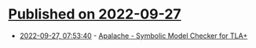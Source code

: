 # [Published on 2022-09-27](index.md)

* [2022-09-27, 07:53:40](https://lobste.rs/s/sl4vv4/apalache_symbolic_model_checker_for_tla) - [Apalache - Symbolic Model Checker for TLA+](https://apalache.informal.systems/)
